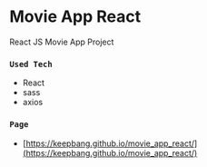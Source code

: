 # Movie App React

React JS Movie App Project

### `Used Tech`
- React
- sass
- axios

### `Page`
- [https://keepbang.github.io/movie_app_react/](https://keepbang.github.io/movie_app_react/)

